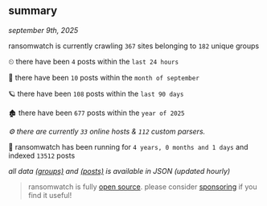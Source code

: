 
## summary
_september 9th, 2025_

ransomwatch is currently crawling `367` sites belonging to `182` unique groups

⏲ there have been `4` posts within the `last 24 hours`

🦈 there have been `10` posts within the `month of september`

🪐 there have been `108` posts within the `last 90 days`

🏚 there have been `677` posts within the `year of 2025`

_⚙️ there are currently `33` online hosts & `112` custom parsers._

🦕 ransomwatch has been running for `4 years, 0 months and 1 days` and indexed `13512` posts

_all data  [(groups)](http://ransomwhat.telemetry.ltd/groups) and [(posts)](http://ransomwhat.telemetry.ltd/posts) is available in JSON (updated hourly)_

> ransomwatch is fully [open source](https://github.com/joshhighet/ransomwatch#ransomwatch--). please consider [sponsoring](https://github.com/sponsors/joshhighet) if you find it useful!
